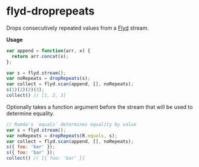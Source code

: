 # flyd-droprepeats

Drops consecutively repeated values from a
[Flyd](https://github.com/paldepind/flyd) stream.

__Usage__

```js
var append = function(arr, x) {
  return arr.concat(x);
};

var s = flyd.stream();
var noRepeats = dropRepeats(s);
var collect = flyd.scan(append, [], noRepeats);
s(1)(2)(2)(3);
collect() // [1, 2, 3]
```

Optionally takes a function argument before the stream that will be used to
determine equality.

```js
// Ramda's `equals` determines equality by value
var s = flyd.stream();
var noRepeats = dropRepeats(R.equals, s);
var collect = flyd.scan(append, [], noRepeats);
s({ foo: 'bar' });
s({ foo: 'bar' });
collect() // [{ foo: 'bar' }]
```
